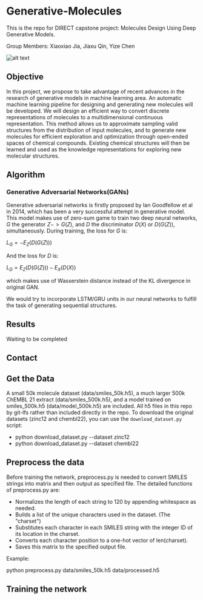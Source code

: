 # Generative-Molecules


This is the repo for DIRECT capstone project: Molecules Design Using Deep Generative Models.

Group Members: Xiaoxiao Jia, Jiaxu Qin, Yize Chen

![alt text](https://github.com/chennnnnyize/Generative-Molecules/blob/master/data/examples.png)

## Objective

In this project, we propose to take advantage of recent advances in the research of generative models in machine learning area. An automatic machine learning pipeline for designing and generating new molecules will be developed. We will design an efficient way to convert discrete representations of molecules to a multidimensional continuous representation. This method allows us to approximate sampling valid structures from the distribution of input molecules, and to generate new molecules for efficient exploration and optimization through open-ended spaces of chemical compounds. Existing chemical structures will then be learned and used as the knowledge representations for exploring new molecular structures. 

## Algorithm

### Generative Adversarial Networks(GANs)
Generative adversarial networks is firstly proposed by Ian Goodfellow et al in 2014, which has been a very successful attempt in generative model. This model makes use of zero-sum game to train two deep neural networks, $G$ the generator $Z->G(Z)$, and $D$ the discriminator $D(X)$ or $D(G(Z))$, simultaneously. During training, the loss for $G$ is:

$L_G=-E_Z(D(G(Z)))$

And the loss for $D$ is:

$L_D=E_Z(D(G(Z)))-E_X(D(X))$

which makes use of Wasserstein distance instead of the KL divergence in original GAN.

We would try to incorporate LSTM/GRU units in our neural networks to fulfill the task of generating sequential structures.

## Results

Waiting to be completed

## Contact


## Get the Data

A small 50k molecule dataset (data/smiles_50k.h5), a much larger 500k ChEMBL 21 extract (data/smiles_500k.h5), and a model trained on smiles_500k.h5 (data/model_500k.h5) are included.
All h5 files in this repo by git-lfs rather than included directly in the repo.
To download the original datasets (zinc12 and chembl22), you can use the `download_dataset.py` script:

* python download_dataset.py --dataset zinc12
* python download_dataset.py --dataset chembl22


## Preprocess the data

Before training the network, preprocess.py is needed to convert SMILES strings into matrix and then output as specified file. The detailed functions of preprocess.py are:
* Normalizes the length of each string to 120 by appending whitespace as needed.
* Builds a list of the unique characters used in the dataset. (The "charset")
* Substitutes each character in each SMILES string with the integer ID of its location in the charset.
* Converts each character position to a one-hot vector of len(charset).
* Saves this matrix to the specified output file.

Example: 

python preprocess.py data/smiles_50k.h5 data/processed.h5

## Training the network
